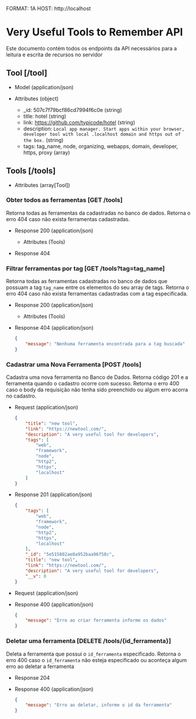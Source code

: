 FORMAT: 1A
HOST: http://localhost

# Very Useful Tools to Remember API
Este documento contém todos os endpoints da API necessários para a leitura e escrita de recursos no servidor 

## Tool [/tool]

+ Model (application/json)

+ Attributes (object)
    + _id: 507c7f79bcf86cd7994f6c0e (string)
    + title: hotel (string)
    + link: https://github.com/typicode/hotel (string)
    + description: `Local app manager. Start apps within your browser, developer tool with local .localhost domain and https out of the box.` (string)
    + tags: tag_name, node, organizing, webapps, domain, developer, https, proxy (array) 

## Tools [/tools]

+ Attributes (array[Tool])

### Obter todos as ferramentas [GET /tools]
Retorna todas as ferramentas da cadastradas no banco de dados.
Retorna o erro 404 caso não exista ferramentas cadastradas.

+ Response 200 (application/json)
    + Attributes (Tools)

+ Response 404

### Filtrar ferramentas por tag [GET /tools?tag=tag_name]
Retorna todas as ferramentas cadastradas no banco de dados que possuam a tag `tag_name` entre os elementos do seu array de tags.
Retorna o erro 404 caso não exista ferramentas cadastradas com a tag especificada.

+ Response 200 (application/json)
    + Attributes (Tools)

+ Response 404 (application/json)
    ```json
    {
        "message": "Nenhuma ferramenta encontrada para a tag buscada"
    }
    ```

### Cadastrar uma Nova Ferramenta [POST /tools]
Cadastra uma nova ferramenta no Banco de Dados.
Retorna código 201 e a ferramenta quando o cadastro ocorre com sucesso.
Retorna o erro 400 caso o body da requisição não tenha sido preenchido ou algum erro acorra no cadastro.

+ Request (application/json)
    ```json
    {
        "title": "new tool",
        "link": "https://newtool.com/",
        "description": "A very useful tool for developers",
        "tags": [
            "web",
            "framework",
            "node",
            "http2",
            "https",
            "localhost"
        ]
    }
    ```

+ Response 201  (application/json)
    ```json
    {
        "tags": [
            "web",
            "framework",
            "node",
            "http2",
            "https",
            "localhost"
        ],
        "_id": "5e515802ae8a952baa96f58c",
        "title": "new tool",
        "link": "https://newtool.com/",
        "description": "A very useful tool for developers",
        "__v": 0
    }
    ```

+ Request (application/json)

+ Response 400  (application/json)
    ```json
    {
        "message": "Erro ao criar ferramenta informe os dados"
    }
    ```

### Deletar uma ferramenta [DELETE /tools/{id_ferramenta}]
Deleta a ferramenta que possui o `id_ferramenta` especificado.
Retorna o erro 400 caso o `id_ferramenta` não esteja especificado ou aconteça algum erro ao deletar a ferramenta

+ Response 204

+ Response 400 (application/json)
    ```json
    { 
        "message": "Erro ao deletar, informe o id da ferramenta"
    }
    ```
